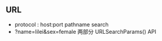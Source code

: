 ## URL
- protocol : host:port pathname search 
- ?name=lilei&sex=female  两部分    URLSearchParams() API